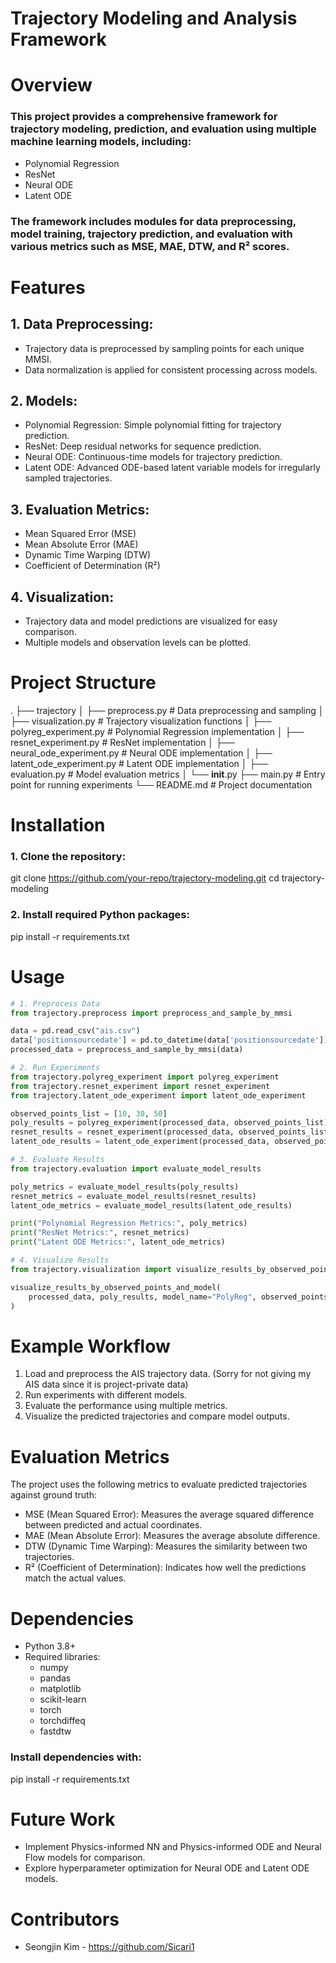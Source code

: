 # Trajectory Modeling and Analysis Framework


# Overview
### This project provides a comprehensive framework for trajectory modeling, prediction, and evaluation using multiple machine learning models, including:
- Polynomial Regression
- ResNet
- Neural ODE
- Latent ODE

### The framework includes modules for data preprocessing, model training, trajectory prediction, and evaluation with various metrics such as MSE, MAE, DTW, and R² scores.

# Features
## 1. Data Preprocessing:
- Trajectory data is preprocessed by sampling points for each unique MMSI.
- Data normalization is applied for consistent processing across models.

## 2. Models:
- Polynomial Regression: Simple polynomial fitting for trajectory prediction.
- ResNet: Deep residual networks for sequence prediction.
- Neural ODE: Continuous-time models for trajectory prediction.
- Latent ODE: Advanced ODE-based latent variable models for irregularly sampled trajectories.

## 3. Evaluation Metrics:
- Mean Squared Error (MSE)
- Mean Absolute Error (MAE)
- Dynamic Time Warping (DTW)
- Coefficient of Determination (R²)

## 4. Visualization:
- Trajectory data and model predictions are visualized for easy comparison.
- Multiple models and observation levels can be plotted.

# Project Structure
 .
 ├── trajectory
 │   ├── preprocess.py             # Data preprocessing and sampling
 │   ├── visualization.py          # Trajectory visualization functions
 │   ├── polyreg_experiment.py     # Polynomial Regression implementation
 │   ├── resnet_experiment.py      # ResNet implementation
 │   ├── neural_ode_experiment.py  # Neural ODE implementation
 │   ├── latent_ode_experiment.py  # Latent ODE implementation
 │   ├── evaluation.py             # Model evaluation metrics
 │   └── __init__.py
 ├── main.py                       # Entry point for running experiments
 └── README.md                     # Project documentation

# Installation
### 1. Clone the repository:
git clone https://github.com/your-repo/trajectory-modeling.git
cd trajectory-modeling

### 2. Install required Python packages:
pip install -r requirements.txt

# Usage
```python
# 1. Preprocess Data
from trajectory.preprocess import preprocess_and_sample_by_mmsi

data = pd.read_csv("ais.csv")
data['positionsourcedate'] = pd.to_datetime(data['positionsourcedate'])
processed_data = preprocess_and_sample_by_mmsi(data)

# 2. Run Experiments
from trajectory.polyreg_experiment import polyreg_experiment
from trajectory.resnet_experiment import resnet_experiment
from trajectory.latent_ode_experiment import latent_ode_experiment

observed_points_list = [10, 30, 50]
poly_results = polyreg_experiment(processed_data, observed_points_list)
resnet_results = resnet_experiment(processed_data, observed_points_list)
latent_ode_results = latent_ode_experiment(processed_data, observed_points_list)

# 3. Evaluate Results
from trajectory.evaluation import evaluate_model_results

poly_metrics = evaluate_model_results(poly_results)
resnet_metrics = evaluate_model_results(resnet_results)
latent_ode_metrics = evaluate_model_results(latent_ode_results)

print("Polynomial Regression Metrics:", poly_metrics)
print("ResNet Metrics:", resnet_metrics)
print("Latent ODE Metrics:", latent_ode_metrics)

# 4. Visualize Results
from trajectory.visualization import visualize_results_by_observed_points_and_model

visualize_results_by_observed_points_and_model(
    processed_data, poly_results, model_name="PolyReg", observed_points_list=[10, 30, 50]
)
```

# Example Workflow
1. Load and preprocess the AIS trajectory data. (Sorry for not giving my AIS data since it is project-private data)
2. Run experiments with different models.
3. Evaluate the performance using multiple metrics.
4. Visualize the predicted trajectories and compare model outputs.


# Evaluation Metrics
The project uses the following metrics to evaluate predicted trajectories against ground truth:
- MSE (Mean Squared Error): Measures the average squared difference between predicted and actual coordinates.
- MAE (Mean Absolute Error): Measures the average absolute difference.
- DTW (Dynamic Time Warping): Measures the similarity between two trajectories.
- R² (Coefficient of Determination): Indicates how well the predictions match the actual values.


# Dependencies
- Python 3.8+
- Required libraries:
    - numpy
    - pandas
    - matplotlib
    - scikit-learn
    - torch
    - torchdiffeq
    - fastdtw
### Install dependencies with:
pip install -r requirements.txt


# Future Work
- Implement Physics-informed NN and Physics-informed ODE and Neural Flow models for comparison.
- Explore hyperparameter optimization for Neural ODE and Latent ODE models.

# Contributors
- Seongjin Kim - https://github.com/Sicari1



